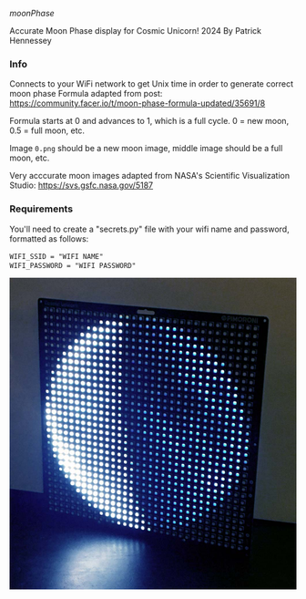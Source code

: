 *moonPhase*

Accurate Moon Phase display for Cosmic Unicorn!
2024 By Patrick Hennessey

### Info

Connects to your WiFi network to get Unix time in order to generate correct moon phase
Formula adapted from post: https://community.facer.io/t/moon-phase-formula-updated/35691/8

Formula starts at 0 and advances to 1, which is a full cycle.
    0 = new moon, 0.5 = full moon, etc.

Image `0.png` should be a new moon image, middle image should be a full moon, etc.

Very acccurate moon images adapted from NASA's Scientific Visualization Studio:
https://svs.gsfc.nasa.gov/5187

### Requirements

You'll need to create a "secrets.py" file with your wifi name and password, formatted as follows:

    WIFI_SSID = "WIFI NAME"
    WIFI_PASSWORD = "WIFI PASSWORD"

![moonPhase running on the Cosmic Unicorn](demo.jpg)
